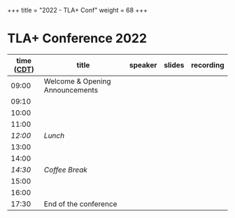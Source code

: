 +++
title = "2022 - TLA+ Conf"
weight = 68
+++

# TLA+ Conference 2022


time ([CDT](https://www.timeanddate.com/time/zone/usa/st-louis))  | title  | speaker | slides | recording |
------|--------|---------|--------|------------
09:00 | Welcome & Opening Announcements | |  |  |
09:10 |  |  |  |  |
10:00 |  |  |  |  |
11:00 |  |  |  |  |
_12:00_ |	*Lunch* |
13:00 |  |  |  |  |
14:00 |  |  |  |  |
_14:30_ | *Coffee Break* |
15:00 |  |  |  |  |
16:00 |  |  |  |  |
17:30 | End of the conference |
